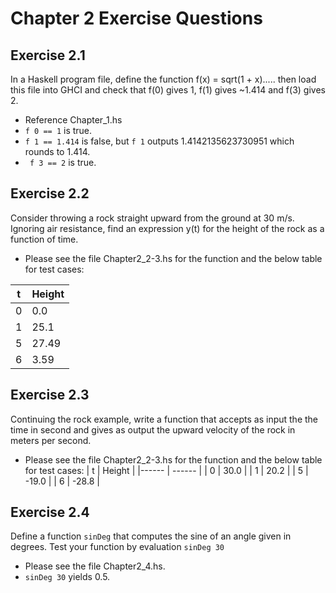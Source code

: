 # Chapter 2 Exercise Questions

## Exercise 2.1
In a Haskell program file, define the function f(x) = sqrt(1 + x)..... then load this file into GHCI and check that f(0) gives 1, f(1) gives ~1.414 and f(3) gives 2.
- Reference Chapter_1.hs
- ```f 0 == 1``` is true.
- ```f 1 == 1.414``` is false, but ```f 1``` outputs 1.4142135623730951 which rounds to 1.414.
- ``` f 3 == 2``` is true.

## Exercise 2.2
Consider throwing a rock straight upward from the ground at 30 m/s. Ignoring air resistance, find an expression y(t) for the height of the rock as a function of time.
- Please see the file Chapter2_2-3.hs for the function and the below table for test cases:

| t | Height |
|------ | ------ |
| 0 | 0.0 |
| 1 | 25.1 |
| 5 | 27.49 |
| 6 | 3.59 |

## Exercise 2.3
Continuing the rock example, write a function that accepts as input the the time in second and gives as output the upward velocity of the rock in meters per second.
- Please see the file Chapter2_2-3.hs for the function and the below table for test cases:
| t | Height |
|------ | ------ |
| 0 | 30.0 |
| 1 | 20.2 |
| 5 | -19.0 |
| 6 | -28.8 |

## Exercise 2.4
Define a function ```sinDeg``` that computes the sine of an angle given in degrees. Test your function by evaluation ```sinDeg 30```
- Please see the file Chapter2_4.hs.
- ```sinDeg 30``` yields 0.5.